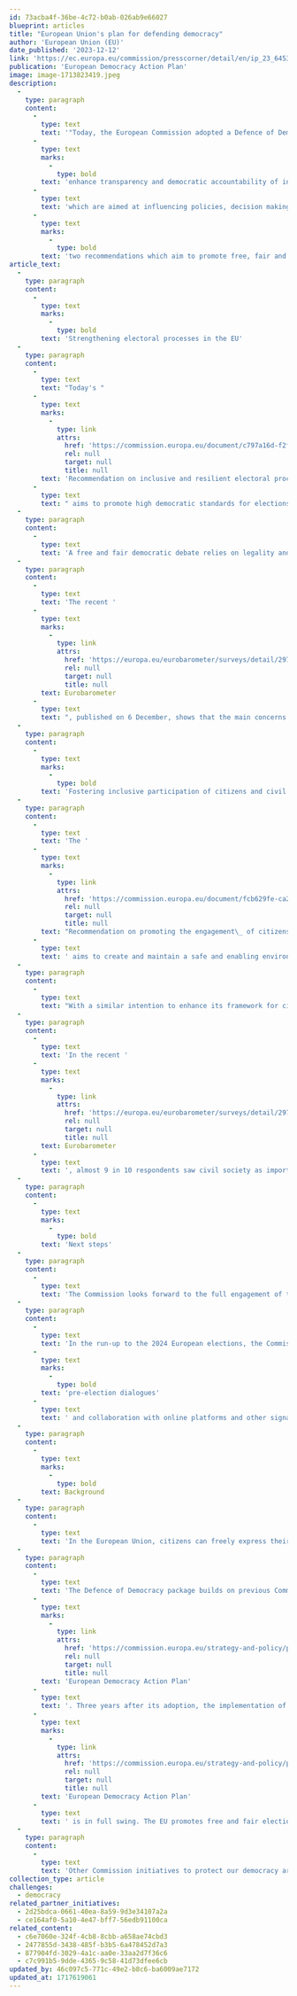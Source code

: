 ```yaml
---
id: 73acba4f-36be-4c72-b0ab-026ab9e66027
blueprint: articles
title: "European Union's plan for defending democracy"
author: 'European Union (EU)'
date_published: '2023-12-12'
link: 'https://ec.europa.eu/commission/presscorner/detail/en/ip_23_6453'
publication: 'European Democracy Action Plan'
image: image-1713823419.jpeg
description:
  -
    type: paragraph
    content:
      -
        type: text
        text: '"Today, the European Commission adopted a Defence of Democracy package, ahead of the 2024 European elections. The central piece of this package is a legislative proposal that will '
      -
        type: text
        marks:
          -
            type: bold
        text: 'enhance transparency and democratic accountability of interest representation activities on behalf of third countries '
      -
        type: text
        text: 'which are aimed at influencing policies, decision making and the democratic space. It also includes '
      -
        type: text
        marks:
          -
            type: bold
        text: 'two recommendations which aim to promote free, fair and resilient elections..."'
article_text:
  -
    type: paragraph
    content:
      -
        type: text
        marks:
          -
            type: bold
        text: 'Strengthening electoral processes in the EU'
  -
    type: paragraph
    content:
      -
        type: text
        text: "Today's "
      -
        type: text
        marks:
          -
            type: link
            attrs:
              href: 'https://commission.europa.eu/document/c797a16d-f2f6-4540-baf8-a05e8bcb33df_en'
              rel: null
              target: null
              title: null
        text: 'Recommendation on inclusive and resilient electoral processes in the Union and enhancing the European nature and efficient conduct of the elections to the European Parliament'
      -
        type: text
        text: " aims to promote high democratic standards for elections in the EU, supporting high voter turnouts, inclusive participation and making it easier to exercise one's electoral rights. The Recommendation also addresses the protection and cybersecurity of election-related infrastructure and proposes measures to minimise risks of interference from third countries through funding of political parties, political foundations, campaign organisations and candidates. "
  -
    type: paragraph
    content:
      -
        type: text
        text: 'A free and fair democratic debate relies on legality and fair play. The Recommendation stresses that surveillance tools should never be used to interfere with the democratic debate and deploying such tools to target political actors and journalists for political gain is unacceptable.'
  -
    type: paragraph
    content:
      -
        type: text
        text: 'The recent '
      -
        type: text
        marks:
          -
            type: link
            attrs:
              href: 'https://europa.eu/eurobarometer/surveys/detail/2971'
              rel: null
              target: null
              title: null
        text: Eurobarometer
      -
        type: text
        text: ", published on 6 December, shows that the main concerns for EU citizens in the context of the elections in Europe are related to people basing their voting decision on disinformation (78%), followed by elections being manipulated through cyberattacks (72%), foreign countries influencing elections covertly (70%) and people being pressured into voting in a particular way (65%). \_"
  -
    type: paragraph
    content:
      -
        type: text
        marks:
          -
            type: bold
        text: 'Fostering inclusive participation of citizens and civil society organisations in public policy-making'
  -
    type: paragraph
    content:
      -
        type: text
        text: 'The '
      -
        type: text
        marks:
          -
            type: link
            attrs:
              href: 'https://commission.europa.eu/document/fcb629fe-ca20-4019-b1f6-392c286fdedf_en'
              rel: null
              target: null
              title: null
        text: "Recommendation on promoting the engagement\_ of citizens and civil society organisations in public policy-making processes"
      -
        type: text
        text: ' aims to create and maintain a safe and enabling environment for civil society organisations and human rights defenders, allowing them to effectively participate in democratic policy-making. It also encourages Member States to develop a structured approach to participation processes through predictable, accessible, transparent and inclusive frameworks. '
  -
    type: paragraph
    content:
      -
        type: text
        text: "With a similar intention to enhance its framework for citizens' participation, the Commission, as a follow-up to the Conference on the Future of Europe, has now embedded European Citizens' Panels in its policy-making process. In early 2024, the Commission will launch a revamped Have Your Say portal, as a new online one-stop-shop for Citizens' Engagement."
  -
    type: paragraph
    content:
      -
        type: text
        text: 'In the recent '
      -
        type: text
        marks:
          -
            type: link
            attrs:
              href: 'https://europa.eu/eurobarometer/surveys/detail/2971'
              rel: null
              target: null
              title: null
        text: Eurobarometer
      -
        type: text
        text: ', almost 9 in 10 respondents saw civil society as important in promoting and protecting democracy and common values.'
  -
    type: paragraph
    content:
      -
        type: text
        marks:
          -
            type: bold
        text: 'Next steps'
  -
    type: paragraph
    content:
      -
        type: text
        text: 'The Commission looks forward to the full engagement of the European Parliament and the Council to make decisive progress on all legislative proposals in the democracy area before the European parliamentary elections; and for the wide circle of national actors involved, public and private, to ensure the implementation of the European Democracy Action Plan and of this new Defence of Democracy package.'
  -
    type: paragraph
    content:
      -
        type: text
        text: 'In the run-up to the 2024 European elections, the Commission will foster '
      -
        type: text
        marks:
          -
            type: bold
        text: 'pre-election dialogues'
      -
        type: text
        text: ' and collaboration with online platforms and other signatories of the Code of Practice on Disinformation, building on existing commitments to transparency of political advertising and cooperation among signatories, whilst exploring further ways to address the harmful potential of new AI-powered tools when it comes to disinformation.'
  -
    type: paragraph
    content:
      -
        type: text
        marks:
          -
            type: bold
        text: Background
  -
    type: paragraph
    content:
      -
        type: text
        text: 'In the European Union, citizens can freely express their views and participate in democratic life, choose their political representatives and have a say on their future. We celebrate European elections and are looking forward to 2024. Democracy and the rights and freedoms associated with it are at the core of our open and transparent societies. But democracy also has its enemies. Authoritarian regimes see it as a threat. Some regimes have made attempts to exploit societal division and stoke mistrust of established institutions. They spread disinformation to weaken the democratic voice of citizens and civil society and to distort election campaigns.'
  -
    type: paragraph
    content:
      -
        type: text
        text: 'The Defence of Democracy package builds on previous Commission initiatives to safeguard European democracy, including the '
      -
        type: text
        marks:
          -
            type: link
            attrs:
              href: 'https://commission.europa.eu/strategy-and-policy/priorities-2019-2024/new-push-european-democracy/european-democracy-action-plan'
              rel: null
              target: null
              title: null
        text: 'European Democracy Action Plan'
      -
        type: text
        text: '. Three years after its adoption, the implementation of the '
      -
        type: text
        marks:
          -
            type: link
            attrs:
              href: 'https://commission.europa.eu/strategy-and-policy/priorities-2019-2024/new-push-european-democracy/european-democracy-action-plan_en'
              rel: null
              target: null
              title: null
        text: 'European Democracy Action Plan'
      -
        type: text
        text: ' is in full swing. The EU promotes free and fair elections and strong democratic participation, supports free and independent media and counters disinformation inside and outside the EU.'
  -
    type: paragraph
    content:
      -
        type: text
        text: 'Other Commission initiatives to protect our democracy are the annual Rule of Law Report Cycle, recent anti-corruption and ethics initiatives, as well as the 2022 report on the implementation of the Charter of Fundamental Rights focused on the civic space.'
collection_type: article
challenges:
  - democracy
related_partner_initiatives:
  - 2d25bdca-0661-40ea-8a59-9d3e34107a2a
  - ce164af0-5a10-4e47-bff7-56edb91100ca
related_content:
  - c6e7060e-324f-4cb8-8cbb-a658ae74cbd3
  - 2477855d-3438-485f-b3b5-6a478452d7a3
  - 877904fd-3029-4a1c-aa0e-33aa2d7f36c6
  - c7c991b5-9dde-4365-9c58-41d73dfee6cb
updated_by: 46c097c5-771c-49e2-b8c6-ba6009ae7172
updated_at: 1717619061
---
```

